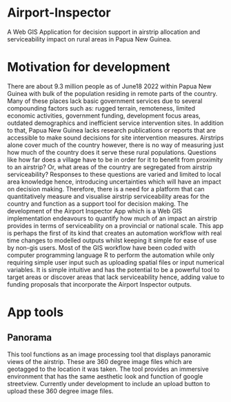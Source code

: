 # Airport-Inspector
A Web GIS Application for decision support in airstrip allocation and serviceability impact on rural areas in Papua New Guinea.
# Motivation for development
There are about 9.3 million people as of June18 2022 within Papua New Guinea with bulk of the population residing in remote parts of the country. Many of these places lack basic government services due to several compounding factors such as: rugged terrain, remoteness, limited economic activities, government funding, development focus areas, outdated demographics and inefficient service intervention sites. In addition to that, Papua New Guinea lacks research publications or reports that are accessible to make sound decisions for site intervention measures. Airstrips alone cover much of the country however, there is no way of measuring just how much of the country does it serve these rural populations. Questions like how far does a village have to be in order for it to benefit from proximity to an airstrip? Or, what areas of the country are segregated from airstrip serviceability? Responses to these questions are varied and limited to local area knowledge hence, introducing uncertainties which will have an impact on decision making.
Therefore, there is a need for a platform that can quantitatively measure and visualise airstrip serviceability areas for the country and function as a support tool for decision making.  The development of the Airport Inspector App which is a Web GIS implementation endeavours to quantify how much of an impact an airstrip provides in terms of serviceability on a provincial or national scale. This app is perhaps the first of its kind that creates an automation workflow with real time changes to modelled outputs whilst keeping it simple for ease of use by non-gis users. Most of the GIS workflow have been coded with computer programming language R to perform the automation while only requiring simple user input such as uploading spatial files or input numerical variables. It is simple intuitive and has the potential to be a powerful tool to target areas or discover areas that lack serviceability hence, adding value to funding proposals that incorporate the Airport Inspector outputs.
# App tools
## Panorama
This tool functions as an image processing tool that displays panoramic views of the airstrip. These are 360 degree image files which are geotagged to the location it was taken. The tool provides an immersive environment that has the same aesthetic look and function of google streetview. Currently under development to include an upload button to upload these 360 degree image files.
